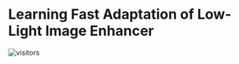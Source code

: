 # Learning Fast Adaptation of Low-Light Image Enhancer
![visitors](https://visitor-badge.glitch.me/badge?page_id=vis-opt-group.BL)
